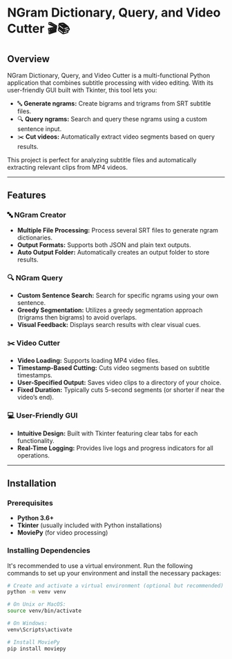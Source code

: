 # NGram Dictionary, Query, and Video Cutter 🎬📚

## Overview
NGram Dictionary, Query, and Video Cutter is a multi-functional Python application that combines subtitle processing with video editing. With its user-friendly GUI built with Tkinter, this tool lets you:

- 🔤 **Generate ngrams:** Create bigrams and trigrams from SRT subtitle files.
- 🔍 **Query ngrams:** Search and query these ngrams using a custom sentence input.
- ✂️ **Cut videos:** Automatically extract video segments based on query results.

This project is perfect for analyzing subtitle files and automatically extracting relevant clips from MP4 videos.

---

## Features

### 🔤 NGram Creator
- **Multiple File Processing:** Process several SRT files to generate ngram dictionaries.
- **Output Formats:** Supports both JSON and plain text outputs.
- **Auto Output Folder:** Automatically creates an output folder to store results.

### 🔍 NGram Query
- **Custom Sentence Search:** Search for specific ngrams using your own sentence.
- **Greedy Segmentation:** Utilizes a greedy segmentation approach (trigrams then bigrams) to avoid overlaps.
- **Visual Feedback:** Displays search results with clear visual cues.

### ✂️ Video Cutter
- **Video Loading:** Supports loading MP4 video files.
- **Timestamp-Based Cutting:** Cuts video segments based on subtitle timestamps.
- **User-Specified Output:** Saves video clips to a directory of your choice.
- **Fixed Duration:** Typically cuts 5-second segments (or shorter if near the video’s end).

### 💻 User-Friendly GUI
- **Intuitive Design:** Built with Tkinter featuring clear tabs for each functionality.
- **Real-Time Logging:** Provides live logs and progress indicators for all operations.

---

## Installation

### Prerequisites
- **Python 3.6+**
- **Tkinter** (usually included with Python installations)
- **MoviePy** (for video processing)

### Installing Dependencies
It's recommended to use a virtual environment. Run the following commands to set up your environment and install the necessary packages:

```bash
# Create and activate a virtual environment (optional but recommended)
python -m venv venv

# On Unix or MacOS:
source venv/bin/activate

# On Windows:
venv\Scripts\activate

# Install MoviePy
pip install moviepy
